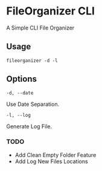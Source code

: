 # FileOrganizer CLI

A Simple CLI File Organizer

## Usage

```shell
fileorganizer -d -l
```

## Options

`-d, --date`

Use Date Separation.

`-l, --log`

Generate Log File.

### TODO

-   Add Clean Empty Folder Feature
-   Add Log New Files Locations

